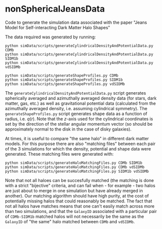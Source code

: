 # nonSphericalJeansData
Code to generate the simulation data associated with the paper "Jeans Model for Self-interacting Dark Matter Halo Shapes"

The data required was generated by running:
```
python simData/scripts/generateCylindricalDensityAndPotentialData.py CDMb
python simData/scripts/generateCylindricalDensityAndPotentialData.py SIDM1b
python simData/scripts/generateCylindricalDensityAndPotentialData.py vdSIDMb

python simData/scripts/generateShapeProfiles.py CDMb
python simData/scripts/generateShapeProfiles.py SIDM1b
python simData/scripts/generateShapeProfiles.py vdSIDMb
```
The `generateCylindricalDensityAndPotentialData.py` script generates spherically averaged and azimuthally averaged density data (for stars, dark matter, gas, etc.) as well as gravitational potential data (calculated from the azimuthally averaged density, i.e. assuming cylindrical symmetry). The `generateShapeProfiles.py` script generates shape data as a function of radius, i.e. $q(r)$. Note that the $z$-axis used for the cylindrical coordinates is set by the direction of the stellar angular momentum vector (so should be approximately normal to the disk in the case of disky galaxies).

At times, it is useful to compare "the same halo" in different dark matter models. For this purpose there are also "matching files" between each pair of the 3 simulations for which the density, potential and shape data were generated. These matching files were generated with:
```
python simData/scripts/generateHaloMatchingFiles.py CDMb SIDM1b
python simData/scripts/generateHaloMatchingFiles.py CDMb vdSIDMb
python simData/scripts/generateHaloMatchingFiles.py SIDM1b vdSIDMb
```

Note that not all haloes can be succesfully matched (the matching is done with a strict "bijective" criteria, and can fail when - for example - two halos are just about to merge in one simulation but have already merged in another). Our matching algorithm should have high purity, at the cost of potentially missing halos that could reasonably be matched. The fact that not all halos have matches means that one can't easily match across more than two simulations, and that the `GalaxyID` associated with a particular pair of `CDMb-SIDM1b` matched halos will not necessarily be the same as the `GalaxyID` of "the same" halo matched between `CDMb` and `vdSIDMb`.

